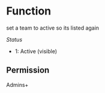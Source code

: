 # Function
set a team to active so its listed again

*Status*
  - 1: Active (visible)

## Permission
Admins+
